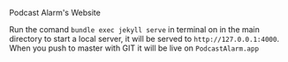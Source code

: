 Podcast Alarm's Website

Run the comand `bundle exec jekyll serve` in terminal on in the main directory to start a local server,
it will be served to `http://127.0.0.1:4000`. When you push to master with GIT it will be live on `PodcastAlarm.app`

